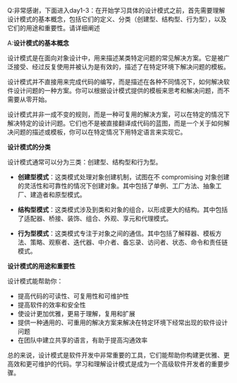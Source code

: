Q:非常感谢，下面进入day1-3：在开始学习具体的设计模式之前，首先需要理解设计模式的基本概念，包括它们的定义、分类（创建型、结构型、行为型），以及它们的用途和重要性。请详细阐述

A:**设计模式的基本概念**

设计模式是在面向对象设计中，用来描述某类特定问题的常见解决方案。它是被广泛接受、经过反复使用并被认为是有效的，描述了在特定环境下解决问题的模板。

设计模式并不直接用来完成代码的编写，而是描述在各种不同情况下，如何解决软件设计问题的一种方案。你可以根据设计模式提供的模板来思考和解决问题，而不需要从零开始。

设计模式并非一成不变的规则，而是一种可复用的解决方案，可以在特定的情况下解决特定的设计问题。它们也不是被直接翻译成代码的蓝图，而是一个关于如何解决问题的描述或模板，你可以在特定情况下用特定语言来实现它。

**设计模式的分类**

设计模式通常可以分为三类：创建型、结构型和行为型。

- **创建型模式**：这类模式处理对象创建机制，试图在不 compromising 对象创建的灵活性和可靠性的情况下创建对象。其中包括了单例、工厂方法、抽象工厂、建造者和原型模式。

- **结构型模式**：这类模式涉及到类和对象的组合，以形成更大的结构。其中包括了适配器、桥接、装饰、组合、外观、享元和代理模式。

- **行为型模式**：这类模式专注于对象之间的通信。其中包括了解释器、模板方法、策略、观察者、迭代器、中介者、备忘录、访问者、状态、命令和责任链模式。

**设计模式的用途和重要性**

设计模式能帮助你：

- 提高代码的可读性、可复用性和可维护性
- 提高软件的效率和安全性
- 使设计更加优雅，更易于理解，复用和扩展
- 提供一种通用的、可重用的解决方案来解决在特定环境下经常出现的软件设计问题
- 在团队中建立共享的语言，有助于提高沟通效率

总的来说，设计模式是软件开发中非常重要的工具，它们能帮助你构建更优雅、更高效和更可维护的代码。学习和理解设计模式是成为一个高级软件开发者的重要步骤。
